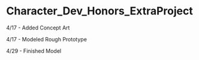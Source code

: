 # Character_Dev_Honors_ExtraProject

4/17 - Added Concept Art

4/17 - Modeled Rough Prototype

4/29 - Finished Model
